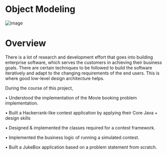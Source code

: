 ﻿# Object Modeling
![image](https://github.com/devkusagra/Object_Modeling/assets/128220292/38b1bbdc-dac0-42b5-b01f-2c76a72cc728)
# Overview

There is a lot of research and development effort that goes into building enterprise software, which serves the customers in achieving their business goals. There are certain techniques to be followed to build the software iteratively and adapt to the changing requirements of the end users. This is where good low-level design architecture helps. 

During the course of this project,

• Understood the implementation of the Movie booking problem implementation.

• Built a Hackerrank-like contest application by applying their Core Java + design skills

• Designed & implemented the classes required for a contest framework.

• Implemented the business logic of running a simulated contest.

• Built a JukeBox application based on a problem statement from scratch.
